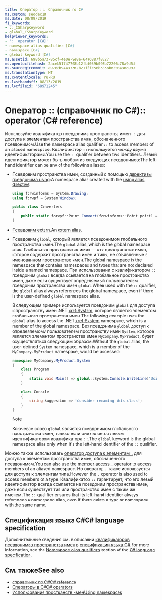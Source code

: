 ```yaml
---
title: Оператор ::. Справочник по C#
ms.custom: seodec18
ms.date: 08/09/2019
f1_keywords:
- ::_CSharpKeyword
- global_CSharpKeyword
helpviewer_keywords:
- ':: operator [C#]'
- namespace alias qualifier [C#]
- namespace [C#]
- global keyword [C#]
ms.assetid: 698b5a73-85cf-4e0e-9e8e-6496887f8527
ms.openlocfilehash: 2aceb51747708b12fb3059b097b72206c78a9d5d
ms.sourcegitcommit: a97ecb94437362b21fffc5eb3c38b6c0b4368999
ms.translationtype: HT
ms.contentlocale: ru-RU
ms.lasthandoff: 08/13/2019
ms.locfileid: "68971245"
---
```

# <a name="-operator-c-reference"></a><span data-ttu-id="7ed1d-102">Оператор :: (справочник по C#)</span><span class="sxs-lookup"><span data-stu-id="7ed1d-102">:: operator (C# reference)</span></span>

<span data-ttu-id="7ed1d-103">Используйте квалификатор псевдонима пространства имен `::` для доступа к элементам пространства имен, обозначенного псевдонимом.</span><span class="sxs-lookup"><span data-stu-id="7ed1d-103">Use the namespace alias qualifier `::` to access members of an aliased namespace.</span></span> <span data-ttu-id="7ed1d-104">Квалификатор `::` используется между двумя идентификаторами.</span><span class="sxs-lookup"><span data-stu-id="7ed1d-104">You use the `::` qualifier between two identifiers.</span></span> <span data-ttu-id="7ed1d-105">Левый идентификатор может быть любым из следующих псевдонимов:</span><span class="sxs-lookup"><span data-stu-id="7ed1d-105">The left-hand identifier can be any of the following aliases:</span></span>

- <span data-ttu-id="7ed1d-106">Псевдоним пространства имен, созданный с помощью [директивы псевдонима using](../keywords/using-directive.md):</span><span class="sxs-lookup"><span data-stu-id="7ed1d-106">A namespace alias created with the [using alias directive](../keywords/using-directive.md):</span></span>
  
  ```csharp
  using forwinforms = System.Drawing;
  using forwpf = System.Windows;
  
  public class Converters
  {
      public static forwpf::Point Convert(forwinforms::Point point) => new forwpf::Point(point.X, point.Y);
  }
  ```

- <span data-ttu-id="7ed1d-107">[Псевдоним extern](../keywords/extern-alias.md).</span><span class="sxs-lookup"><span data-stu-id="7ed1d-107">An [extern alias](../keywords/extern-alias.md).</span></span>
- <span data-ttu-id="7ed1d-108">Псевдоним `global`, который является псевдонимом глобального пространства имен.</span><span class="sxs-lookup"><span data-stu-id="7ed1d-108">The `global` alias, which is the global namespace alias.</span></span> <span data-ttu-id="7ed1d-109">Глобальное пространство имен — это пространство имен, которое содержит пространства имен и типы, не объявленные в именованном пространстве имен.</span><span class="sxs-lookup"><span data-stu-id="7ed1d-109">The global namespace is the namespace that contains namespaces and types that are not declared inside a named namespace.</span></span> <span data-ttu-id="7ed1d-110">При использовании с квалификатором `::` псевдоним `global` всегда ссылается на глобальное пространство имен, даже если существует определяемый пользователем псевдоним пространства имен `global`.</span><span class="sxs-lookup"><span data-stu-id="7ed1d-110">When used with the `::` qualifier, the `global` alias always references the global namespace, even if there is the user-defined `global` namespace alias.</span></span>
  
  <span data-ttu-id="7ed1d-111">В следующем примере используется псевдоним `global` для доступа к пространству имен .NET <xref:System>, которое является элементом глобального пространства имен.</span><span class="sxs-lookup"><span data-stu-id="7ed1d-111">The following example uses the `global` alias to access the .NET <xref:System> namespace, which is a member of the global namespace.</span></span> <span data-ttu-id="7ed1d-112">Без псевдонима `global` доступ к определяемому пользователем пространству имен `System`, которое является элементом пространства имен `MyCompany.MyProduct`, будет осуществляться следующим образом:</span><span class="sxs-lookup"><span data-stu-id="7ed1d-112">Without the `global` alias, the user-defined `System` namespace, which is a member of the `MyCompany.MyProduct` namespace, would be accessed:</span></span>

  ```csharp
  namespace MyCompany.MyProduct.System
  {
      class Program
      {
          static void Main() => global::System.Console.WriteLine("Using global alias");
      }
  
      class Console
      {
          string Suggestion => "Consider renaming this class";
      }
  }
  ```
  
  > [!NOTE]
  > <span data-ttu-id="7ed1d-113">Ключевое слово `global` является псевдонимом глобального пространства имен, только если оно является левым идентификатором квалификатора `::`.</span><span class="sxs-lookup"><span data-stu-id="7ed1d-113">The `global` keyword is the global namespace alias only when it's the left-hand identifier of the `::` qualifier.</span></span>

<span data-ttu-id="7ed1d-114">Можно также использовать [оператор доступа к элементам `.`](member-access-operators.md#member-access-operator-) для доступа к элементам пространства имен, обозначенного псевдонимом.</span><span class="sxs-lookup"><span data-stu-id="7ed1d-114">You can also use the [member access `.` operator](member-access-operators.md#member-access-operator-) to access members of an aliased namespace.</span></span> <span data-ttu-id="7ed1d-115">Но оператор `.` также используется для доступа к элементам типа.</span><span class="sxs-lookup"><span data-stu-id="7ed1d-115">However, the `.` operator is also used to access members of a type.</span></span> <span data-ttu-id="7ed1d-116">Квалификатор `::` гарантирует, что его левый идентификатор всегда ссылается на псевдоним пространства имен, даже если существует тип или пространство имен с таким же именем.</span><span class="sxs-lookup"><span data-stu-id="7ed1d-116">The `::` qualifier ensures that its left-hand identifier always references a namespace alias, even if there exists a type or namespace with the same name.</span></span>

## <a name="c-language-specification"></a><span data-ttu-id="7ed1d-117">Спецификация языка C#</span><span class="sxs-lookup"><span data-stu-id="7ed1d-117">C# language specification</span></span>

<span data-ttu-id="7ed1d-118">Дополнительные сведения см. в описании [квалификаторов псевдонимов пространства имен](~/_csharplang/spec/namespaces.md#namespace-alias-qualifiers) в [спецификации языка C#](~/_csharplang/spec/introduction.md).</span><span class="sxs-lookup"><span data-stu-id="7ed1d-118">For more information, see the [Namespace alias qualifiers](~/_csharplang/spec/namespaces.md#namespace-alias-qualifiers) section of the [C# language specification](~/_csharplang/spec/introduction.md).</span></span>

## <a name="see-also"></a><span data-ttu-id="7ed1d-119">См. также</span><span class="sxs-lookup"><span data-stu-id="7ed1d-119">See also</span></span>

- [<span data-ttu-id="7ed1d-120">справочник по C#</span><span class="sxs-lookup"><span data-stu-id="7ed1d-120">C# reference</span></span>](../index.md)
- [<span data-ttu-id="7ed1d-121">Операторы в C#</span><span class="sxs-lookup"><span data-stu-id="7ed1d-121">C# operators</span></span>](index.md)
- [<span data-ttu-id="7ed1d-122">Использование пространств имен</span><span class="sxs-lookup"><span data-stu-id="7ed1d-122">Using namespaces</span></span>](../../programming-guide/namespaces/using-namespaces.md)
